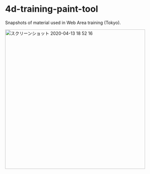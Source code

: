 4d-training-paint-tool
======================

Snapshots of material used in Web Area training (Tokyo).

<img width="455" alt="スクリーンショット 2020-04-13 18 52 16" src="https://user-images.githubusercontent.com/1725068/79111678-f3bda280-7db7-11ea-823e-07047d4fda4b.png">
